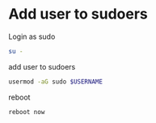 # Add user to sudoers

Login as sudo
```sh
su -
```

add user to sudoers
```sh
usermod -aG sudo $USERNAME
```

reboot
```sh
reboot now
```